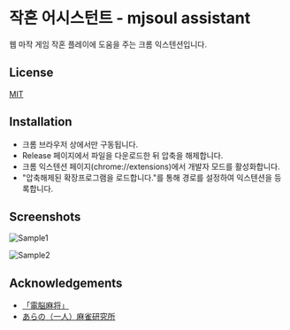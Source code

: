 
# 작혼 어시스턴트 - mjsoul assistant

 웹 마작 게임 작혼 플레이에 도움을 주는 크롬 익스텐션입니다. 


## License

[MIT](https://choosealicense.com/licenses/mit/)

  
## Installation

- 크롬 브라우저 상에서만 구동됩니다.
- Release 페이지에서 파일을 다운로드한 뒤 압축을 해제합니다.
- 크롬 익스텐션 페이지(chrome://extensions)에서 개발자 모드를 활성화합니다.
- "압축해제된 확장프로그램을 로드합니다."를 통해 경로를 설정하여 익스텐션을 등록합니다.

## Screenshots

![Sample1](https://via.placeholder.com/468x300?text=App+Screenshot+Here)

![Sample2](https://via.placeholder.com/468x300?text=App+Screenshot+Here)

  
## Acknowledgements

 - [「電脳麻将」](https://github.com/kobalab/Majiang)
 - [あらの（一人）麻雀研究所](https://mahjong.ara.black/)
